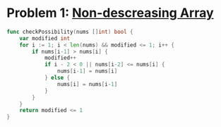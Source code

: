 # Problem 1: [Non-descreasing Array](https://leetcode.com/problems/non-decreasing-array/description/)

```go
func checkPossibility(nums []int) bool {
	var modified int
	for i := 1; i < len(nums) && modified <= 1; i++ {
		if nums[i-1] > nums[i] {
			modified++
			if i - 2 < 0 || nums[i-2] <= nums[i] {
				nums[i-1] = nums[i]
			} else {
				nums[i] = nums[i-1]
			}
		}
	}
	return modified <= 1
}
```
